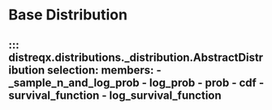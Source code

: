 # Base Distribution

::: distreqx.distributions._distribution.AbstractDistribution
    selection:
        members:
            - _sample_n_and_log_prob
            - log_prob
            - prob
            - cdf
            - survival_function
            - log_survival_function
---